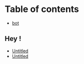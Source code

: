 # Table of contents

* [bot](README.md)

## Hey !

* [Untitled](hey/untitled.md)
* [Untitled](hey/untitled-1.md)

